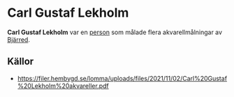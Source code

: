 # Carl Gustaf Lekholm

**Carl Gustaf Lekholm** var en [person](person) som målade flera akvarellmålningar av [Bjärred](bjärred).

## Källor

* <https://filer.hembygd.se/lomma/uploads/files/2021/11/02/Carl%20Gustaf%20Lekholm%20akvareller.pdf>
